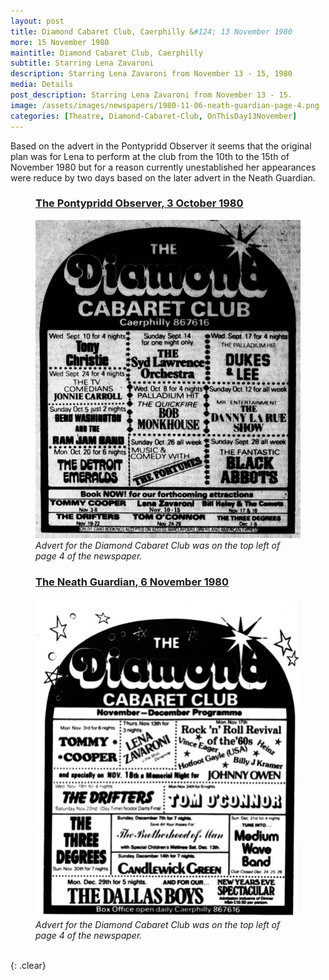 ```yaml
---
layout: post
title: Diamond Cabaret Club, Caerphilly &#124; 13 November 1980
more: 15 November 1980
maintitle: Diamond Cabaret Club, Caerphilly
subtitle: Starring Lena Zavaroni
description: Starring Lena Zavaroni from November 13 - 15, 1980
media: Details
post_description: Starring Lena Zavaroni from November 13 - 15.
image: /assets/images/newspapers/1980-11-06-neath-guardian-page-4.png
categories: [Theatre, Diamond-Cabaret-Club, OnThisDay13November]
---
```


Based on the advert in the Pontypridd Observer it seems that the original plan was for Lena to perform at the club from the 10th to the 15th of November 1980 but for a reason currently unestablished her appearances were reduce by two days based on the later advert in the Neath Guardian.

<figure class="fig1">
<figcaption>
<h3 id="pontypridd-observer"><a href="#pontypridd-observer"><span class="br">The Pontypridd Observer,</span><span class="br">3 October 1980</span></a></h3>
</figcaption>
<a href="/assets/images/newspapers/1980-10-03-pontypridd-observer-page-4-clipping.png"><img src="/assets/images/newspapers/1980-10-03-pontypridd-observer-page-4-clipping.png" class="full-width zoom-in"></a>
<figcaption>
<cite>Advert for the Diamond Cabaret Club was on the top left of page 4 of the newspaper.</cite>
</figcaption>
</figure>

<figure class="fig2">
<figcaption>
<h3 id="neath-guardian"><a href="#neath-guardian"><span class="br">The Neath Guardian,</span><span class="br">6 November 1980</span></a></h3>
</figcaption>
<a href="/assets/images/newspapers/1980-11-06-neath-guardian-page-4.png"><img src="/assets/images/newspapers/1980-11-06-neath-guardian-page-4.png" class="full-width zoom-in"></a>
<figcaption>
<cite>Advert for the Diamond Cabaret Club was on the top left of page 4 of the newspaper.</cite>
</figcaption>
</figure>

<br />{: .clear}

<style>
.br:after {
    content: ' ';
    display: block;
}

@media screen and (orientation:portrait) {
.hide {display:none;}
.br:after {
    content: ' ';
    display: unset;
}
}
</style>

